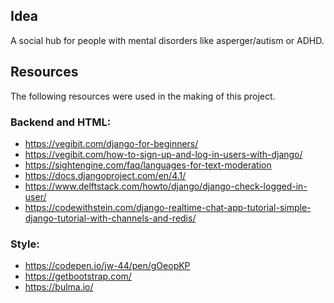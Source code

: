## Idea
A social hub for people with mental disorders like asperger/autism or ADHD.


## Resources

The following resources were used in the making of this project.

### Backend and HTML:

* https://vegibit.com/django-for-beginners/
* https://vegibit.com/how-to-sign-up-and-log-in-users-with-django/
* https://sightengine.com/faq/languages-for-text-moderation
* https://docs.djangoproject.com/en/4.1/
* https://www.delftstack.com/howto/django/django-check-logged-in-user/
* https://codewithstein.com/django-realtime-chat-app-tutorial-simple-django-tutorial-with-channels-and-redis/

### Style:

* https://codepen.io/jw-44/pen/gOeopKP
* https://getbootstrap.com/
* https://bulma.io/
